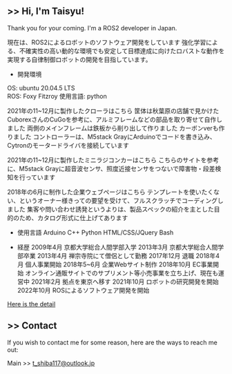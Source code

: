 ## >> Hi, I'm Taisyu!

Thank you for your coming. I'm a ROS2 developer in Japan.

現在は、ROS2によるロボットのソフトウェア開発をしています
強化学習による、不確実性の高い動的な環境でも安定して目標達成に向けたロバストな動作を実現する自律制御ロボットの開発を目指しています。

* 開発環境

OS: ubuntu 20.04.5 LTS   
ROS: Foxy Fitzroy 
使用言語: python 



2021年の11~12月に製作したクローラはこちら
筐体は秋葉原の店舗で見かけたCuborexさんのCuGoを参考に、アルミフレームなどの部品を取り寄せて自作しました
両側のメインフレームは鉄板から削り出して作りました
カーボンverも作りました
コントローラーは、M5stack GrayにArduinoでコードを書き込み、Cytronのモータードライバを接続しています

2021年の11~12月に製作したミニラジコンカーはこちら
こちらのサイトを参考に、M5stack Grayに超音波センサ、照度近接センサをつないで障害物・段差検知を行っています

2018年の6月に制作した企業ウェブページはこちら
テンプレートを使いたくない、というオーナー様きっての要望を受けて、フルスクラッチでコーディングしました
集客や問い合わせ誘発というよりは、製品スペックの紹介を主とした目的のため、カタログ形式に仕上げてあります


* 使用言語
Arduino
C++
Python
HTML/CSS/JQuery
Bash


* 経歴
2009年4月 京都大学総合人間学部入学
2013年3月 京都大学総合人間学部卒業
2013年4月 禅宗寺院にて僧侶として勤務
2017年12月 退職
2018年4月 個人事業開始
2018年5~6月 企業Webサイト制作
2018年10月 EC事業開始
オンライン通販サイトでのサプリメント等小売事業を立ち上げ、現在も運営中
2021年2月 拠点を東京へ移す
2021年10月 ロボットの研究開発を開始
2022年10月 ROSによるソフトウェア開発を開始


[Here is the detail](https://tstaisyu.gitbook.io/profile/)

## >> Contact
If you wish to contact me for some reason, here are the ways to reach me out:

Main >> t_shiba117@outlook.jp
